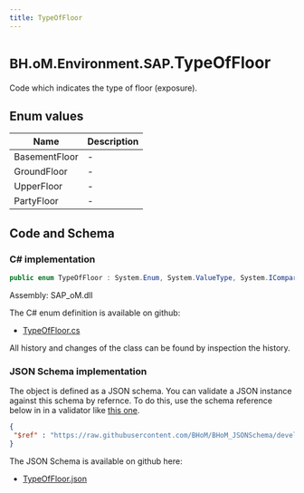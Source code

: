 ```yaml
---
title: TypeOfFloor
---
```


# <small>BH.oM.Environment.SAP.</small>**TypeOfFloor**

Code which indicates the type of floor (exposure).

## Enum values

| Name            | Description                                                    |
|-----------------|----------------------------------------------------------------|
| BasementFloor |  -  |
| GroundFloor |  -  |
| UpperFloor |  -  |
| PartyFloor |  -  |


## Code and Schema

### C# implementation

``` C# title="C#"
public enum TypeOfFloor : System.Enum, System.ValueType, System.IComparable, System.ISpanFormattable, System.IFormattable, System.IConvertible
```

Assembly: SAP_oM.dll

The C# enum definition is available on github:

- [TypeOfFloor.cs](https://github.com/BHoM/SAP_Toolkit/blob/develop/SAP_oM/Enums\TypeOfFloor.cs)

All history and changes of the class can be found by inspection the history.
### JSON Schema implementation

The object is defined as a JSON schema. You can validate a JSON instance against this schema by refernce. To do this, use the schema reference below in in a validator like [this one](https://www.jsonschemavalidator.net/).

``` json title="JSON Schema"
{
 "$ref" : "https://raw.githubusercontent.com/BHoM/BHoM_JSONSchema/develop/SAP_oM/SAP/TypeOfFloor.json"
}
```

The JSON Schema is available on github here:

- [TypeOfFloor.json](https://github.com/BHoM/BHoM_JSONSchema/blob/develop/SAP_oM/SAP/TypeOfFloor.json)
